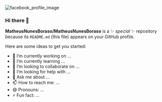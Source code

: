 

![facebook_profile_image](https://user-images.githubusercontent.com/71656999/108058219-79daf300-7032-11eb-9bbd-38c2d307d045.png)

### Hi there 👋

**MatheusNunesBoraso/MatheusNunesBoraso** is a ✨ _special_ ✨ repository because its `README.md` (this file) appears on your GitHub profile.

Here are some ideas to get you started:

- 🔭 I’m currently working on ...
- 🌱 I’m currently learning ...
- 👯 I’m looking to collaborate on ...
- 🤔 I’m looking for help with ...
- 💬 Ask me about ...
- 📫 How to reach me: ...
- 😄 Pronouns: ...
- ⚡ Fun fact: ...
